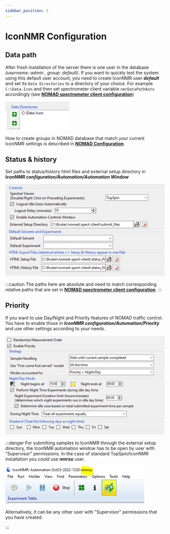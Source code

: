 ```yaml
---
sidebar_position: 2
---
```


# IconNMR Configuration

## Data path

After fresh installation of the server there is one user in the database _(username: admin , group: default)_. If you want to quickly test the system using this default user account, you need to create IconNMR user **_default_** and set its `Data Directories` to a directory of your choice. For example `C:\Data-Icon` and then set spectrometer client variable `nmrDataPathAuto` accordingly (see **[NOMAD spectrometer client configuration](./client-installation/#config)**)

![Data folder setup](./assets/icon-data-folder-setup.PNG)

How to create groups in NOMAD database that match your current IconNMR settings is described in **[NOMAD Configuration](./nomad-config/#add-groups)**.

## Status & history

Set paths to status/history html files and external setup directory in **_IconNMR configuration/Automation/Automation Window_**

![IconNMR automation priority](./assets/IconNMR_config.png)

:::caution
The paths here are absolute and need to match corresponding relative paths that are set in **[NOMAD spectrometer client configuration](./client-installation/#config)**.
:::

## Priority

If you want to use Day/Night and Priority features of NOMAD traffic control. You have to enable those in **_IconNMR configuration/Automation/Priority_** and use other settings according to your needs.

![IconNMR automation priority](./assets/IconNMR_config_priority.png)

:::danger
For submitting samples to IconNMR through the external setup directory, the IconNMR automation window has to be open by user with "Supervisor" permissions. In the case of standard TopSpin/IconNMR installation you could use **_nmrsu_** user.

![IconNMR automation priority](./assets/IconNMR_automation_window.png)

Alternatively, it can be any other user with "Supervisor" permissions that you have created.

:::
